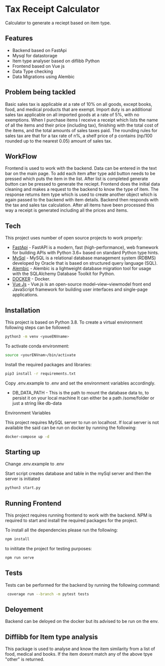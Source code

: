 # Tax Receipt Calculator



Calculator to generate a reciept based on item type.


## Features

- Backend based on FastApi
- Mysql for datastorage
- Item type analyser based on diflibb Python
- Frontend based on Vue js
- Data Type checking
- Data Migrations using Alembic


## Problem being tackled
Basic sales tax is applicable at a rate of 10% on all goods, except books, food, and medical
products that are exempt. Import duty is an additional sales tax
applicable on all imported goods at a rate of 5%, with no exemptions. When I purchase items
I receive a receipt which lists the name of all the items and their price (including tax),
finishing with the total cost of the items,
and the total amounts of sales taxes paid. The rounding rules for sales tax are that for a tax
rate of n%, a shelf price of p contains (np/100 rounded up to the nearest 0.05) amount of
sales tax.


## WorkFlow

Frontend is used to work with the backend. Data can be entered in the text bar on the main page.
To add each item after type add button needs to be pressed which puts the item in the list.
After list is completed generate button can be pressed to generate the reciept.
Frontend does the initial data cleaning and makes a request to the backend to know the type of item.
The response returns item type which is used to create another object which is again passed to the backend with item details. Backend then responds with the tax and sales tax calculation.
After all items have been processed this way a receipt is generated including all the prices and items.


## Tech

This project uses number of open source projects to work properly:

- [FastApi] - FastAPI is a modern, fast (high-performance), web framework for building APIs with Python 3.6+ based on standard Python type hints.
- [MySql] - MySQL is a relational database management system (RDBMS) developed by Oracle that is based on structured query language (SQL). 
- [Alembic] - Alembic is a lightweight database migration tool for usage with the SQLAlchemy Database Toolkit for Python. 
- [DOCKER] - Docker.
- [Vue Js] - Vue.js is an open-source model–view–viewmodel front end JavaScript framework for building user interfaces and single-page applications.


## Installation
This project is based on Python 3.8.
To create a virtual environment following steps can be followed:
```sh
python3 -m venv <youeENVname>
```
To activate conda environment:
```sh
source <yourENVnam>/bin/activate
```
Install the required packages and libraries:

```sh
pip3 install -r requirements.txt
```

Copy .env.example to .env and set the environment variables accordingly.


- DB_DATA_PATH - This is the path to mount the database data to, to persist it on your local machine
It can either be a path /some/folder or just a string like db-data

Environment Variables

This project requires MySQL server to run on localhost.
If local server is not available the said can be run on docker by running the following:

```sh
docker-compose up -d
```


## Starting up

Change .env.example to .env

Start script creates database and table in the mySql server and then the server is initiated
```sh
python3 start.py
```

## Running Frontend
This project requires running frontend to work with the backend.
NPM is required to start and install the required packages for the project. 

To install all the dependencies please run the following:
```sh
npm install
```

to inititate the project for testing purposes:
```sh
npm run serve
```

## Tests
Tests can be performed for the backend by running the following command:
```sh
 coverage run --branch -m pytest tests
```

## Deloyement
Backend can be deloyed on the docker but its advised to be run on the env.

## Difflibb for Item type analysis

This package is used to analyse and know the item similarity from a list of food, medical and books. If the item doesnt match any of the above tpye "other" is returned.



[//]: # 

   [FastApi]: <hhttps://fastapi.tiangolo.com>
   [MySql]: <https://www.mysql.com/de>
   [Alembic]: <https://alembic.sqlalchemy.org/en/latest/>
   [DOCKER]: <https://www.docker.com>
   [Vue Js]: <https://vuejs.org>
   